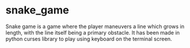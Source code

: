 # snake_game
Snake game is a game where the player maneuvers a line which grows in length, with the line itself being a primary obstacle.
It has been made in python curses library to play using keyboard on the terminal screen.
